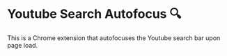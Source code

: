 # Youtube Search Autofocus 🔍

This is a Chrome extension that autofocuses the Youtube search bar upon page load.
